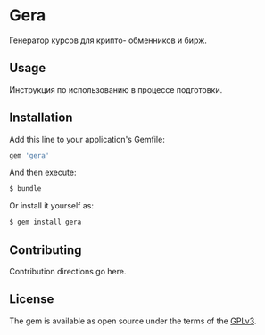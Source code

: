 # Gera

Генератор курсов для крипто- обменников и бирж.

## Usage

Инструкция по использованию в процессе подготовки.

## Installation

Add this line to your application's Gemfile:

```ruby
gem 'gera'
```

And then execute:
```bash
$ bundle
```

Or install it yourself as:
```bash
$ gem install gera
```

## Contributing
Contribution directions go here.

## License
The gem is available as open source under the terms of the [GPLv3](https://opensource.org/licenses/GPL-3.0).
